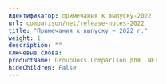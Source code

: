 ```yaml
---
идентификатор: примечания к выпуску-2022
url: comparison/net/release-notes-2022
title: "Примечания к выпуску — 2022 г."
weight: 1
description: ""
ключевые слова:
productName: GroupDocs.Comparison для .NET
hideChildren: False
---
```


